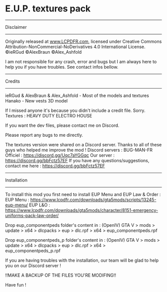 # E.U.P. textures pack
 
******************************************
Disclaimer
******************************************

Originally released at www.LCPDFR.com, licensed under 
Creative Commons Attribution-NonCommercial-NoDerivatives 4.0 International License.
©ieRGud ©AlexBraun ©Alex_Ashfold

I am not responsible for any crash, error and bugs but I am always here to help you if you have troubles. See contact infos bellow.


******************************************
Credits
******************************************
ieRGud & AlexBraun & Alex_Ashfold - Most of the models and textures
Hanako - New vests 3D model

If I missed anyone it's because you didn't include a credit file. Sorry. 
Textures : HEAVY DUTY ELECTRO HOUSE

If you want the dev files, please contact me on Discord.

Please report any bugs to me directly.  


The textures version were shared on a Discord server. Thanks to all of these guys who helped me improve the mod ! Discord servers : 
BUG-MAN-FR Officiel : https://discord.gg/Uqc7aYGGqc
Our server : https://discord.gg/bbFctz57EF
If you have any questions/suggestions, contact me here : https://discord.gg/bbFctz57EF



******************************************
Installation
******************************************
To install this mod you first need to install EUP Menu and EUP Law & Order : 
EUP Menu : https://www.lcpdfr.com/downloads/gta5mods/scripts/13245-eup-menu/
EUP L&O : https://www.lcpdfr.com/downloads/gta5mods/character/8151-emergency-uniforms-pack-law-order/

Drop eup_componentpeds folder's content in : (OpenIV)
    GTA V > mods > update > x64 > dlcpacks > eup > dlc.rpf > x64 > eup_componentpeds.rpf

Drop eup_componentpeds_p folder's content in : (OpenIV)
    GTA V > mods > update > x64 > dlcpacks > eup > dlc.rpf > x64 > eup_componentpeds_p.rpf

If you are having troubles with the installation, our team will be glad to help you on our Discord server !


!!MAKE A BACKUP OF THE FILES YOU'RE MODIFING!!


Have fun !


